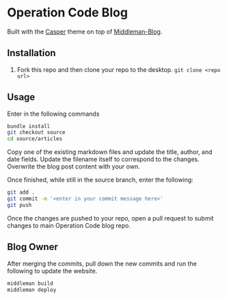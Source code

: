 # Operation Code Blog

Built with the [Casper](https://github.com/TryGhost/Casper) theme on top of [Middleman-Blog](http://middlemanapp.com/basics/blogging/).


## Installation

1. Fork this repo and then clone your repo to the desktop. `git clone <repo url>`


## Usage

Enter in the following commands
```bash
bundle install
git checkout source
cd source/articles
```

Copy one of the existing markdown files and update the title, author, and date fields. Update the filename itself to correspond to the changes. Overwrite the blog post content with your own.

Once finished, while still in the source branch, enter the following:
```bash
git add .
git commit -m '<enter in your commit message here>'
git push
```

Once the changes are pushed to your repo, open a pull request to submit changes to main Operation Code blog repo.


## Blog Owner

After merging the commits, pull down the new commits and run the following to update the website.

```bash
middleman build
middleman deploy
```
